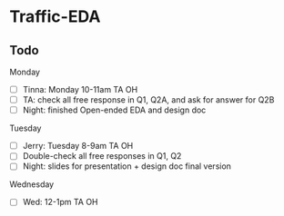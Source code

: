 # Traffic-EDA

## Todo
Monday
- [ ] Tinna: Monday 10-11am TA OH
- [ ] TA: check all free response in Q1,  Q2A, and ask for answer for Q2B
- [ ] Night: finished Open-ended EDA and design doc

Tuesday
- [ ] Jerry: Tuesday 8-9am TA OH
- [ ] Double-check all free responses in Q1, Q2
- [ ] Night: slides for presentation + design doc final version

Wednesday
- [ ] Wed: 12-1pm TA OH
